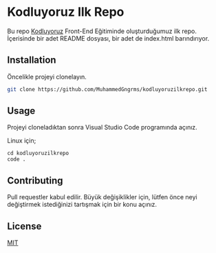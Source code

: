 # Kodluyoruz Ilk Repo

Bu repo [Kodluyoruz](kodluyoruz.com) Front-End Eğitiminde oluşturduğumuz ilk repo. İçerisinde bir adet README dosyası, bir adet de index.html barındırıyor.

## Installation
Öncelikle projeyi clonelayın.

```bash
git clone https://github.com/MuhammedGngrms/kodluyoruzilkrepo.git
```

## Usage
Projeyi cloneladıktan sonra Visual Studio Code programında açınız.

Linux için;
```linux
cd kodluyoruzilkrepo
code . 
```

## Contributing
Pull requestler kabul edilir. Büyük değişiklikler için, lütfen önce neyi değiştirmek istediğinizi tartışmak için bir konu açınız.


## License
[MIT](https://choosealicense.com/licenses/mit/)
